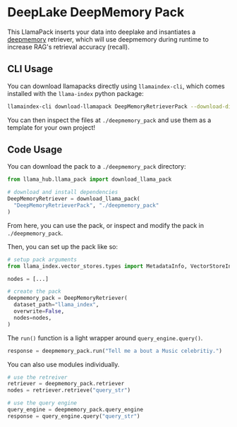 # DeepLake DeepMemory Pack

This LlamaPack inserts your data into deeplake and insantiates a [deepmemory](https://docs.activeloop.ai/performance-features/deep-memory) retriever, which will use deepmemory during runtime to increase RAG's retrieval accuracy (recall).

## CLI Usage

You can download llamapacks directly using `llamaindex-cli`, which comes installed with the `llama-index` python package:

```bash
llamaindex-cli download-llamapack DeepMemoryRetrieverPack --download-dir ./deepmemory_pack
```

You can then inspect the files at `./deepmemory_pack` and use them as a template for your own project!

## Code Usage

You can download the pack to a `./deepmemory_pack` directory:

```python
from llama_hub.llama_pack import download_llama_pack

# download and install dependencies
DeepMemoryRetriever = download_llama_pack(
  "DeepMemoryRetrieverPack", "./deepmemory_pack"
)
```

From here, you can use the pack, or inspect and modify the pack in `./deepmemory_pack`.

Then, you can set up the pack like so:

```python
# setup pack arguments
from llama_index.vector_stores.types import MetadataInfo, VectorStoreInfo

nodes = [...]

# create the pack
deepmemory_pack = DeepMemoryRetriever(
  dataset_path="llama_index",
  overwrite=False, 
  nodes=nodes,
)
```

The `run()` function is a light wrapper around `query_engine.query()`.

```python
response = deepmemory_pack.run("Tell me a bout a Music celebritiy.")
```

You can also use modules individually.

```python
# use the retreiver
retriever = deepmemory_pack.retriever
nodes = retriever.retrieve("query_str")

# use the query engine
query_engine = deepmemory_pack.query_engine
response = query_engine.query("query_str")
```